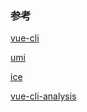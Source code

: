 ### 参考
[vue-cli](https://cli.vuejs.org/zh/)

[umi](https://umijs.org/zh/)

[ice](https://ice.work/)

[vue-cli-analysis](https://kuangpf.com/vue-cli-analysis/)